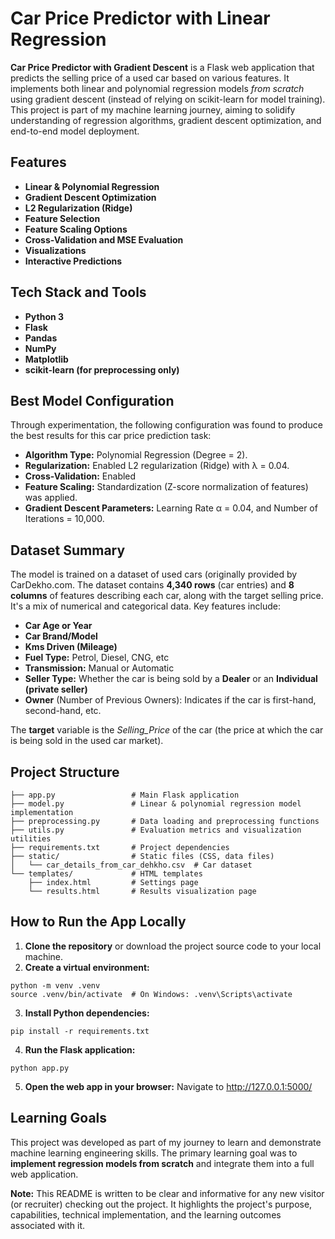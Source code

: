 # Car Price Predictor with Linear Regression

**Car Price Predictor with Gradient Descent** is a Flask web application that predicts the selling price of a used car
based on various features. It implements both linear and polynomial regression models *from scratch* using gradient
descent (instead of relying on scikit-learn for model training). This project is part of my machine learning
journey, aiming to solidify understanding of regression algorithms, gradient descent optimization, and end-to-end model
deployment.

## Features

- **Linear & Polynomial Regression**
- **Gradient Descent Optimization**
- **L2 Regularization (Ridge)**
- **Feature Selection**
- **Feature Scaling Options**
- **Cross-Validation and MSE Evaluation**
- **Visualizations**
- **Interactive Predictions**

## Tech Stack and Tools

- **Python 3**
- **Flask**
- **Pandas**
- **NumPy**
- **Matplotlib**
- **scikit-learn (for preprocessing only)**

## Best Model Configuration

Through experimentation, the following configuration was found to produce the best results for this car price prediction
task:

- **Algorithm Type:** Polynomial Regression (Degree = 2).
- **Regularization:** Enabled L2 regularization (Ridge) with λ = 0.04.
- **Cross-Validation:** Enabled
- **Feature Scaling:** Standardization (Z-score normalization of features) was applied.
- **Gradient Descent Parameters:** Learning Rate α = 0.04, and Number of Iterations = 10,000.

## Dataset Summary

The model is trained on a dataset of used cars (originally provided by
CarDekho.com. The dataset contains **4,340 rows** (car entries) and **8 columns** of features describing each car, along
with the
target selling price. It's a mix of numerical and categorical data. Key features include:

- **Car Age or Year**
- **Car Brand/Model**
- **Kms Driven (Mileage)**
- **Fuel Type:** Petrol, Diesel, CNG, etc
- **Transmission:** Manual or Automatic
- **Seller Type:** Whether the car is being sold by a **Dealer** or an **Individual (private seller)**
- **Owner** (Number of Previous Owners): Indicates if the car is first-hand, second-hand, etc.

The **target** variable is the *Selling_Price* of the car (the price at which the car is being sold in the used car
market).

## Project Structure

```
├── app.py                 # Main Flask application
├── model.py               # Linear & polynomial regression model implementation
├── preprocessing.py       # Data loading and preprocessing functions
├── utils.py               # Evaluation metrics and visualization utilities
├── requirements.txt       # Project dependencies
├── static/                # Static files (CSS, data files)
│   └── car_details_from_car_dehkho.csv  # Car dataset
└── templates/             # HTML templates
    ├── index.html         # Settings page
    └── results.html       # Results visualization page
```

## How to Run the App Locally

1. **Clone the repository** or download the project source code to your local machine.
2. **Create a virtual environment:**  
```  
python -m venv .venv  
source .venv/bin/activate  # On Windows: .venv\Scripts\activate  
```
3. **Install Python dependencies:**  
```  
pip install -r requirements.txt  
```
4. **Run the Flask application:**  
```  
python app.py  
```
5. **Open the web app in your browser:** Navigate to <http://127.0.0.1:5000/>

## Learning Goals

This project was developed as part of my journey to learn and demonstrate machine learning engineering skills.
The primary learning goal was to **implement regression models from scratch** and integrate them into a full web
application.

**Note:** This README is written to be clear and informative for any new visitor (or recruiter) checking out the
project. It highlights the project's purpose, capabilities, technical implementation, and the learning outcomes
associated with it.